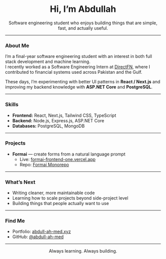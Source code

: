 <h1 align="center">Hi, I’m Abdullah </h1>

<p align="center">
  Software engineering student who enjoys building things that are simple, fast, and actually useful.
</p>

---

### About Me
I’m a final-year software engineering student with an interest in both full stack development and machine learning.  
I recently worked as a Software Engineering Intern at [DirectFN](https://www.directfn.com), where I contributed to financial systems used across Pakistan and the Gulf.  

These days, I’m experimenting with better UI patterns in **React / Next.js** and improving my backend knowledge with **ASP.NET Core** and **PostgreSQL**.  

---

### Skills
- **Frontend:** React, Next.js, Tailwind CSS, TypeScript  
- **Backend:** Node.js, Express.js, ASP.NET Core  
- **Databases:** PostgreSQL, MongoDB  

---

### Projects
- **Formai** — create forms from a natural language prompt  
  - Live: [formai-frontend-one.vercel.app](https://formai-frontend-one.vercel.app)  
  - Repo: [Formai Monorepo](https://github.com/abdull-ah-med/Formai)  

---

### What’s Next
- Writing cleaner, more maintainable code  
- Learning how to scale projects beyond side-project level  
- Building things that people actually want to use  

---

### Find Me
- Portfolio: [abdull-ah-med.xyz](https://abdull-ah-med.xyz)  
- GitHub: [@abdull-ah-med](https://github.com/abdull-ah-med)  

---

<p align="center">
  Always learning. Always building.
</p>
